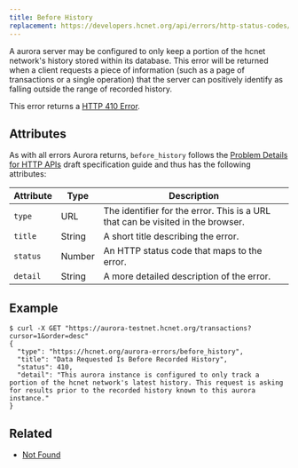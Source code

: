 ```yaml
---
title: Before History
replacement: https://developers.hcnet.org/api/errors/http-status-codes/aurora-specific/
---
```


A aurora server may be configured to only keep a portion of the hcnet network's history stored
within its database.  This error will be returned when a client requests a piece of information
(such as a page of transactions or a single operation) that the server can positively identify as
falling outside the range of recorded history.

This error returns a
[HTTP 410 Error](https://developer.mozilla.org/en-US/docs/Web/HTTP/Response_codes).

## Attributes

As with all errors Aurora returns, `before_history` follows the
[Problem Details for HTTP APIs](https://tools.ietf.org/html/draft-ietf-appsawg-http-problem-00)
draft specification guide and thus has the following attributes:

| Attribute   | Type   | Description                                                                     |
| ----------- | ------ | ------------------------------------------------------------------------------- |
| `type`      | URL    | The identifier for the error.  This is a URL that can be visited in the browser.|
| `title`     | String | A short title describing the error.                                             |
| `status`    | Number | An HTTP status code that maps to the error.                                     |
| `detail`    | String | A more detailed description of the error.                                       |

## Example

```shell
$ curl -X GET "https://aurora-testnet.hcnet.org/transactions?cursor=1&order=desc"
{
  "type": "https://hcnet.org/aurora-errors/before_history",
  "title": "Data Requested Is Before Recorded History",
  "status": 410,
  "detail": "This aurora instance is configured to only track a portion of the hcnet network's latest history. This request is asking for results prior to the recorded history known to this aurora instance."
}
```

## Related

- [Not Found](./not-found.md)
